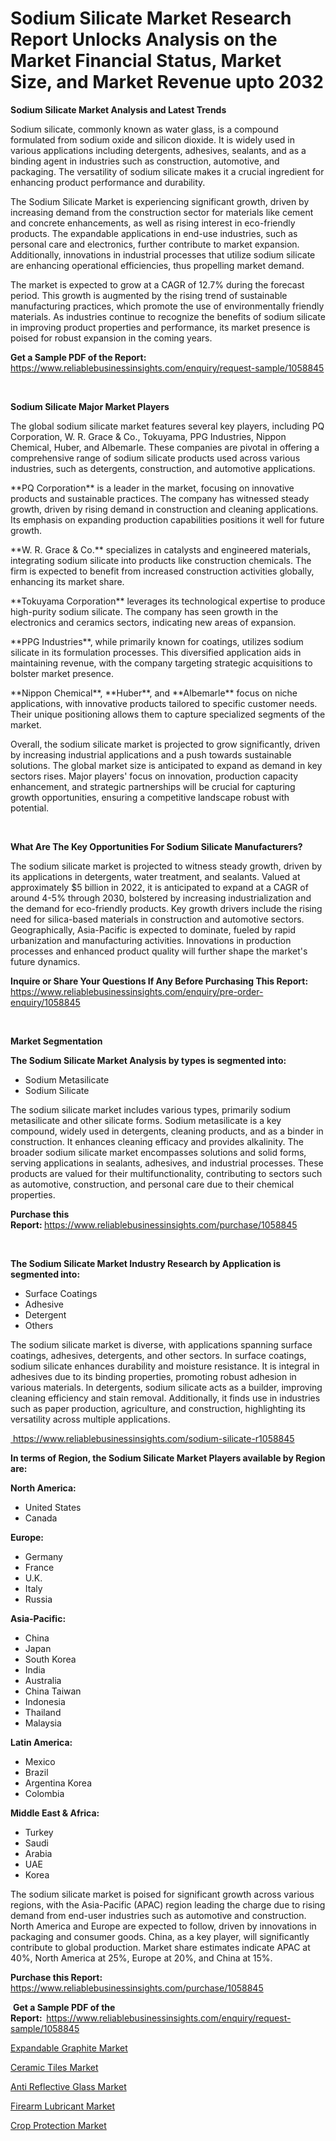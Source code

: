 <p><h1>Sodium Silicate Market Research Report Unlocks Analysis on the Market Financial Status, Market Size, and Market Revenue upto 2032</h1></p><p><strong>Sodium Silicate Market Analysis and Latest Trends</strong></p>
<p><p>Sodium silicate, commonly known as water glass, is a compound formulated from sodium oxide and silicon dioxide. It is widely used in various applications including detergents, adhesives, sealants, and as a binding agent in industries such as construction, automotive, and packaging. The versatility of sodium silicate makes it a crucial ingredient for enhancing product performance and durability.</p><p>The Sodium Silicate Market is experiencing significant growth, driven by increasing demand from the construction sector for materials like cement and concrete enhancements, as well as rising interest in eco-friendly products. The expandable applications in end-use industries, such as personal care and electronics, further contribute to market expansion. Additionally, innovations in industrial processes that utilize sodium silicate are enhancing operational efficiencies, thus propelling market demand.</p><p>The market is expected to grow at a CAGR of 12.7% during the forecast period. This growth is augmented by the rising trend of sustainable manufacturing practices, which promote the use of environmentally friendly materials. As industries continue to recognize the benefits of sodium silicate in improving product properties and performance, its market presence is poised for robust expansion in the coming years.</p></p>
<p><strong>Get a Sample PDF of the Report:&nbsp;</strong> <a href="https://www.reliablebusinessinsights.com/enquiry/request-sample/1058845?utm_campaign=1091&utm_medium=2&utm_source=Github&utm_content=ia&utm_term=02042025&utm_id=sodium-silicate">https://www.reliablebusinessinsights.com/enquiry/request-sample/1058845</a></p>
<p>&nbsp;</p>
<p><strong>Sodium Silicate Major Market Players</strong></p>
<p><p>The global sodium silicate market features several key players, including PQ Corporation, W. R. Grace & Co., Tokuyama, PPG Industries, Nippon Chemical, Huber, and Albemarle. These companies are pivotal in offering a comprehensive range of sodium silicate products used across various industries, such as detergents, construction, and automotive applications.</p><p>**PQ Corporation** is a leader in the market, focusing on innovative products and sustainable practices. The company has witnessed steady growth, driven by rising demand in construction and cleaning applications. Its emphasis on expanding production capabilities positions it well for future growth.</p><p>**W. R. Grace & Co.** specializes in catalysts and engineered materials, integrating sodium silicate into products like construction chemicals. The firm is expected to benefit from increased construction activities globally, enhancing its market share.</p><p>**Tokuyama Corporation** leverages its technological expertise to produce high-purity sodium silicate. The company has seen growth in the electronics and ceramics sectors, indicating new areas of expansion. </p><p>**PPG Industries**, while primarily known for coatings, utilizes sodium silicate in its formulation processes. This diversified application aids in maintaining revenue, with the company targeting strategic acquisitions to bolster market presence.</p><p>**Nippon Chemical**, **Huber**, and **Albemarle** focus on niche applications, with innovative products tailored to specific customer needs. Their unique positioning allows them to capture specialized segments of the market.</p><p>Overall, the sodium silicate market is projected to grow significantly, driven by increasing industrial applications and a push towards sustainable solutions. The global market size is anticipated to expand as demand in key sectors rises. Major players' focus on innovation, production capacity enhancement, and strategic partnerships will be crucial for capturing growth opportunities, ensuring a competitive landscape robust with potential.</p></p>
<p>&nbsp;</p>
<p><strong>What Are The Key Opportunities For Sodium Silicate Manufacturers?</strong></p>
<p><p>The sodium silicate market is projected to witness steady growth, driven by its applications in detergents, water treatment, and sealants. Valued at approximately $5 billion in 2022, it is anticipated to expand at a CAGR of around 4-5% through 2030, bolstered by increasing industrialization and the demand for eco-friendly products. Key growth drivers include the rising need for silica-based materials in construction and automotive sectors. Geographically, Asia-Pacific is expected to dominate, fueled by rapid urbanization and manufacturing activities. Innovations in production processes and enhanced product quality will further shape the market's future dynamics.</p></p>
<p><strong>Inquire or Share Your Questions If Any Before Purchasing This Report:</strong> <a href="https://www.reliablebusinessinsights.com/enquiry/pre-order-enquiry/1058845?utm_campaign=1091&utm_medium=2&utm_source=Github&utm_content=ia&utm_term=02042025&utm_id=sodium-silicate">https://www.reliablebusinessinsights.com/enquiry/pre-order-enquiry/1058845</a></p>
<p>&nbsp;</p>
<p><strong>Market Segmentation</strong></p>
<p><strong>The Sodium Silicate Market Analysis by types is segmented into:</strong></p>
<p><ul><li>Sodium Metasilicate</li><li>Sodium Silicate</li></ul></p>
<p><p>The sodium silicate market includes various types, primarily sodium metasilicate and other silicate forms. Sodium metasilicate is a key compound, widely used in detergents, cleaning products, and as a binder in construction. It enhances cleaning efficacy and provides alkalinity. The broader sodium silicate market encompasses solutions and solid forms, serving applications in sealants, adhesives, and industrial processes. These products are valued for their multifunctionality, contributing to sectors such as automotive, construction, and personal care due to their chemical properties.</p></p>
<p><strong>Purchase this Report:&nbsp;</strong><a href="https://www.reliablebusinessinsights.com/purchase/1058845?utm_campaign=1091&utm_medium=2&utm_source=Github&utm_content=ia&utm_term=02042025&utm_id=sodium-silicate">https://www.reliablebusinessinsights.com/purchase/1058845</a></p>
<p>&nbsp;</p>
<p><strong>The Sodium Silicate Market Industry Research by Application is segmented into:</strong></p>
<p><ul><li>Surface Coatings</li><li>Adhesive</li><li>Detergent</li><li>Others</li></ul></p>
<p><p>The sodium silicate market is diverse, with applications spanning surface coatings, adhesives, detergents, and other sectors. In surface coatings, sodium silicate enhances durability and moisture resistance. It is integral in adhesives due to its binding properties, promoting robust adhesion in various materials. In detergents, sodium silicate acts as a builder, improving cleaning efficiency and stain removal. Additionally, it finds use in industries such as paper production, agriculture, and construction, highlighting its versatility across multiple applications.</p></p>
<p><a href="https://www.reliablebusinessinsights.com/sodium-silicate-r1058845?utm_campaign=1091&utm_medium=2&utm_source=Github&utm_content=ia&utm_term=02042025&utm_id=sodium-silicate">&nbsp;https://www.reliablebusinessinsights.com/sodium-silicate-r1058845</a></p>
<p><strong>In terms of Region, the Sodium Silicate Market Players available by Region are:</strong></p>
<p>
    <p> <strong> North America: </strong>
        <ul>
            <li>United States</li>
            <li>Canada</li>
        </ul>
        </p> 
    <p> <strong> Europe: </strong>
        <ul>
            <li>Germany</li>
            <li>France</li>
            <li>U.K.</li>
            <li>Italy</li>
            <li>Russia</li>
        </ul>
        </p> 
    <p> <strong> Asia-Pacific: </strong>
        <ul>
            <li>China</li>
            <li>Japan</li>
            <li>South Korea</li>
            <li>India</li>
            <li>Australia</li>
            <li>China Taiwan</li>
            <li>Indonesia</li>
            <li>Thailand</li>
            <li>Malaysia</li>
        </ul>
        </p> 
    <p> <strong> Latin America: </strong>
        <ul>
            <li>Mexico</li>
            <li>Brazil</li>
            <li>Argentina Korea</li>
            <li>Colombia</li>
        </ul>
        </p> 
    <p> <strong> Middle East & Africa: </strong>
        <ul>
            <li>Turkey</li>
            <li>Saudi</li>
            <li>Arabia</li>
            <li>UAE</li>
            <li>Korea</li>
        </ul>
    </p>
    </p>
<p><p>The sodium silicate market is poised for significant growth across various regions, with the Asia-Pacific (APAC) region leading the charge due to rising demand from end-user industries such as automotive and construction. North America and Europe are expected to follow, driven by innovations in packaging and consumer goods. China, as a key player, will significantly contribute to global production. Market share estimates indicate APAC at 40%, North America at 25%, Europe at 20%, and China at 15%.</p></p>
<p><strong>Purchase this Report: </strong><a href="https://www.reliablebusinessinsights.com/purchase/1058845?utm_campaign=1091&utm_medium=2&utm_source=Github&utm_content=ia&utm_term=02042025&utm_id=sodium-silicate">https://www.reliablebusinessinsights.com/purchase/1058845</a></p>
<p>&nbsp;<strong>Get a Sample PDF of the Report:&nbsp;&nbsp;</strong><a href="https://www.reliablebusinessinsights.com/enquiry/request-sample/1058845?utm_campaign=1091&utm_medium=2&utm_source=Github&utm_content=ia&utm_term=02042025&utm_id=sodium-silicate">https://www.reliablebusinessinsights.com/enquiry/request-sample/1058845</a></p>
<p><strong></strong></p>
<p><p><a href="https://github.com/sgroitrieu7f/Market-Research-Report-List-1/blob/main/expandable-graphite-market.md?utm_campaign=1091&utm_medium=2&utm_source=Github&utm_content=ia&utm_term=02042025&utm_id=sodium-silicate">Expandable Graphite Market</a></p><p><a href="https://github.com/hurstsaqibyl/Market-Research-Report-List-1/blob/main/ceramic-tiles-market.md?utm_campaign=1091&utm_medium=2&utm_source=Github&utm_content=ia&utm_term=02042025&utm_id=sodium-silicate">Ceramic Tiles Market</a></p><p><a href="https://github.com/roehrtizonov/Market-Research-Report-List-1/blob/main/anti-reflective-glass-market.md?utm_campaign=1091&utm_medium=2&utm_source=Github&utm_content=ia&utm_term=02042025&utm_id=sodium-silicate">Anti Reflective Glass Market</a></p><p><a href="https://github.com/altafvaraswj/Market-Research-Report-List-1/blob/main/firearm-lubricant-market.md?utm_campaign=1091&utm_medium=2&utm_source=Github&utm_content=ia&utm_term=02042025&utm_id=sodium-silicate">Firearm Lubricant Market</a></p><p><a href="https://github.com/paullsiskec4/Market-Research-Report-List-1/blob/main/crop-protection-market.md?utm_campaign=1091&utm_medium=2&utm_source=Github&utm_content=ia&utm_term=02042025&utm_id=sodium-silicate">Crop Protection Market</a></p></p>